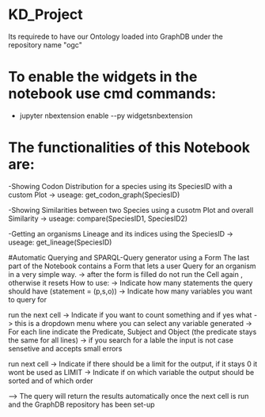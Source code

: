 # KD_Project
Its requirede to have our Ontology loaded into GraphDB under the repository name "ogc"

# To enable the widgets in the notebook use cmd commands:
- jupyter nbextension enable --py widgetsnbextension

# The functionalities of this Notebook are:
-Showing Codon Distribution for a species using its SpeciesID with a custom Plot
  -> useage: get_codon_graph(SpeciesID)
  
-Showing Similarities between two Species using a cusotm Plot and overall Similarity
  -> useage: compare(SpeciesID1, SpeciesID2)
  
-Getting an organisms Lineage and its indices using the SpeciesID
  -> useage: get_lineage(SpeciesID)
  
#Automatic Querying and SPARQL-Query generator using a Form
The last part of the Notebook contains a Form that lets a user Query for an organism in a very simple way.
-> after the form is filled do not run the Cell again , otherwise it resets
How to use:
-> Indicate how many statements the query should have (statement = (p,s,o))
-> Indicate how many variables you want to query for

run the next cell
-> Indicate if you want to count something and if yes what
    -> this is a dropdown menu where you can select any variable generated
-> For each line indicate the Predicate, Subject and Object (the predicate stays the same for all lines)
    -> if you search for a lable the input is not case sensetive and accepts small errors

run next cell
-> Indicate if there should be a limit for the output, if it stays 0 it wont be used as LIMIT
-> Indicate if on which variable the output should be sorted and of which order

--> The query will return the results automatically once the next cell is run and the GraphDB repository has been set-up
